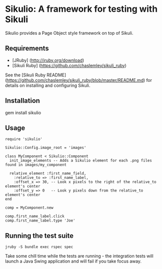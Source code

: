 Sikulio: A framework for testing with Sikuli
============================================

Sikulio provides a Page Object style framework on top of Sikuli.

Requirements
------------

* [JRuby] (http://jruby.org/download)
* [Sikuli Ruby] (https://github.com/chaslemley/sikuli_ruby)

See the [Sikuli Ruby README] (https://github.com/chaslemley/sikuli_ruby/blob/master/README.md) for details on installing and configuring Sikuli.

Installation
------------

gem install sikulio

Usage
-----

    require 'sikulio'

    Sikulio::Config.image_root = 'images'

    class MyComponent < Sikulio::Component
      init_image_elements -- Adds a Sikulio element for each .png files found in images/my_component

      relative_element :first_name_field,
        :relative_to => :first_name_label,
        :offset_x => 30, -- Look x pixels to the right of the relative_to element's center
        :offset_y => 0   -- Look y pixels down from the relative_to element's center
    end

    comp = MyComponent.new
    
    comp.first_name_label.click
    comp.first_name_label.type 'Joe'

Running the test suite
----------------------
    
    jruby -S bundle exec rspec spec

Take some chill time while the tests are running - the integration tests will launch a Java Swing application
and will fail if you take focus away.
